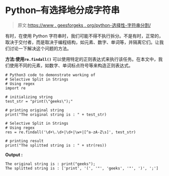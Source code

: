 # Python–有选择地分成字符串

> 原文:[https://www . geesforgeks . org/python-选择性-字符串分割/](https://www.geeksforgeeks.org/python-selectively-split-in-strings/)

有时，在使用 Python 字符串时，我们可能不得不执行拆分。不是有时，正常的，取决于交付者，而是取决于编程结构，如元素、数字、单词等，并隔离它们。让我们讨论一下解决这个问题的方法。

**方法:使用`re.findall()`**
可以使用特定的正则表达式来执行该任务。在本文中，我们使用不同的元素，如数字、单词标点符号等来构造正则表达式。

```
# Python3 code to demonstrate working of 
# Selective Split in Strings
# Using regex
import re

# initializing string
test_str = "print(\"geeks\");"

# printing original string
print("The original string is : " + test_str)

# Selective Split in Strings
# Using regex
res = re.findall('\d+\.\d+|\d+|\w+|[^a-zA-Z\s]', test_str)

# printing result 
print("The splitted string is : " + str(res)) 
```

**Output :**

```
The original string is : print("geeks");
The splitted string is : ['print', '(', '"', 'geeks', '"', ')', ';']

```